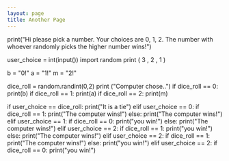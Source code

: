 ```yaml
---
layout: page
title: Another Page
---
```




print("Hi please pick a number. Your choices are 0, 1, 2. The number with whoever randomly picks the higher number wins!") 


user_choice = int(input())
import random 
print ( 3 , 2 , 1 )

b = "0!" 
a = "1!" 
m = "2!"

dice_roll = random.randint(0,2)
print ("Computer chose..")
if dice_roll == 0: 
    print(b)
if dice_roll == 1:
    print(a)
if dice_roll == 2:
    print(m) 
    
if user_choice == dice_roll: 
    print("It is a tie")
elif user_choice == 0: 
    if dice_roll == 1: 
        print("The computer wins!")
    else: 
        print("The computer wins!")
elif user_choice == 1: 
    if dice_roll == 0: 
        print("you win!")
    else: 
        print("The computer wins!") 
elif user_choice == 2: 
    if dice_roll == 1: 
        print("you win!")
    else:
        print("The computer wins!")
elif user_choice == 2: 
    if dice_roll == 1: 
        print("The computer wins!")
    else: 
        print("you win!")
elif user_choice == 2: 
    if dice_roll == 0: 
        print("you win!")
